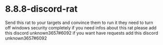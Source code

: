 # 8.8.8-discord-rat
Send this rat to your targets and convince them to run it they need to turn off windows security completely
if you need infos about this rat please add this discord unknown3657#6092
if you want have requests add this discord unknown3657#6092
